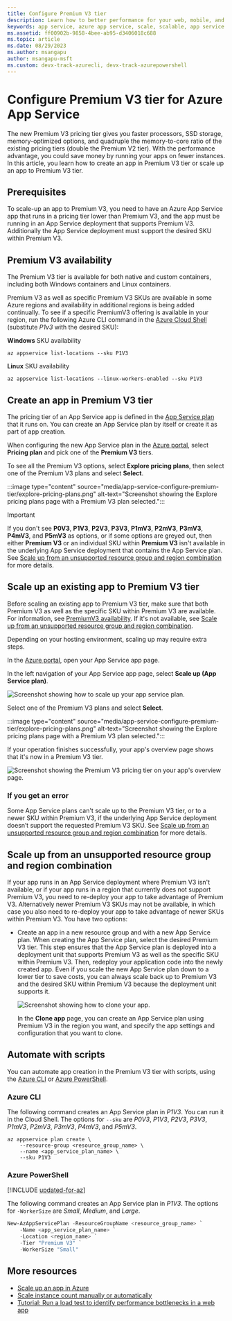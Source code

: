 ```yaml
---
title: Configure Premium V3 tier
description: Learn how to better performance for your web, mobile, and API app in Azure App Service by scaling to the new Premium V3 pricing tier.
keywords: app service, azure app service, scale, scalable, app service plan, app service cost
ms.assetid: ff00902b-9858-4bee-ab95-d3406018c688
ms.topic: article
ms.date: 08/29/2023
ms.author: msangapu
author: msangapu-msft
ms.custom: devx-track-azurecli, devx-track-azurepowershell
---
```


# Configure Premium V3 tier for Azure App Service

The new Premium V3 pricing tier gives you faster processors, SSD storage, memory-optimized options, and quadruple the memory-to-core ratio of the existing pricing tiers (double the Premium V2 tier). With the performance advantage, you could save money by running your apps on fewer instances. In this article, you learn how to create an app in Premium V3 tier or scale up an app to Premium V3 tier.

## Prerequisites

To scale-up an app to Premium V3, you need to have an Azure App Service app that runs in a pricing tier lower than Premium V3, and the app must be running in an App Service deployment that supports Premium V3. Additionally the App Service deployment must support the desired SKU within Premium V3.

<a name="availability"></a>

## Premium V3 availability

The Premium V3 tier is available for both native and custom containers, including both Windows containers and Linux containers.

Premium V3 as well as specific Premium V3 SKUs are available in some Azure regions and availability in additional regions is being added continually. To see if a specific PremiumV3 offering is available in your region, run the following Azure CLI command in the [Azure Cloud Shell](../cloud-shell/overview.md) (substitute _P1v3_ with the desired SKU):

**Windows** SKU availability

```azurecli-interactive
az appservice list-locations --sku P1V3
```
**Linux** SKU availability

```azurecli-interactive
az appservice list-locations --linux-workers-enabled --sku P1V3
```

<a name="create"></a>

## Create an app in Premium V3 tier

The pricing tier of an App Service app is defined in the [App Service plan](overview-hosting-plans.md) that it runs on. You can create an App Service plan by itself or create it as part of app creation.

When configuring the new App Service plan in the <a href="https://portal.azure.com" target="_blank">Azure portal</a>, select **Pricing plan** and pick one of the **Premium V3** tiers.

To see all the Premium V3 options, select **Explore pricing plans**, then select one of the Premium V3 plans and select **Select**.

:::image type="content" source="media/app-service-configure-premium-tier/explore-pricing-plans.png" alt-text="Screenshot showing the Explore pricing plans page with a Premium V3 plan selected.":::

> [!IMPORTANT] 
> If you don't see **P0V3**, **P1V3**, **P2V3**, **P3V3**, **P1mV3**, **P2mV3**, **P3mV3**, **P4mV3**, and **P5mV3** as options, or if some options are greyed out, then either **Premium V3** or an individual SKU within **Premium V3** isn't available in the underlying App Service deployment that contains the App Service plan. See [Scale up from an unsupported resource group and region combination](#unsupported) for more details.
>

## Scale up an existing app to Premium V3 tier

Before scaling an existing app to Premium V3 tier, make sure that both Premium V3 as well as the specific SKU within Premium V3 are available. For information, see [PremiumV3 availability](#availability). If it's not available, see [Scale up from an unsupported resource group and region combination](#unsupported).

Depending on your hosting environment, scaling up may require extra steps. 

In the <a href="https://portal.azure.com" target="_blank">Azure portal</a>, open your App Service app page.

In the left navigation of your App Service app page, select **Scale up (App Service plan)**.

![Screenshot showing how to scale up your app service plan.](media/app-service-configure-premium-tier/scale-up-tier-portal.png)

Select one of the Premium V3 plans and select **Select**.

:::image type="content" source="media/app-service-configure-premium-tier/explore-pricing-plans.png" alt-text="Screenshot showing the Explore pricing plans page with a Premium V3 plan selected.":::

If your operation finishes successfully, your app's overview page shows that it's now in a Premium V3 tier.

![Screenshot showing the Premium V3 pricing tier on your app's overview page.](media/app-service-configure-premium-tier/finished.png)

### If you get an error

Some App Service plans can't scale up to the Premium V3 tier, or to a newer SKU within Premium V3, if the underlying App Service deployment doesn’t support the requested Premium V3 SKU. See [Scale up from an unsupported resource group and region combination](#unsupported) for more details.

<a name="unsupported"></a>

## Scale up from an unsupported resource group and region combination

If your app runs in an App Service deployment where Premium V3 isn't available, or if your app runs in a region that currently does not support Premium V3, you need to re-deploy your app to take advantage of Premium V3. Alternatively newer Premium V3 SKUs may not be available, in which case you also need to re-deploy your app to take advantage of newer SKUs within Premium V3. You have two options:

- Create an app in a new resource group and with a new App Service plan. When creating the App Service plan, select the desired Premium V3 tier. This step ensures that the App Service plan is deployed into a deployment unit that supports Premium V3 as well as the specific SKU within Premium V3. Then, redeploy your application code into the newly created app. Even if you scale the new App Service plan down to a lower tier to save costs, you can always scale back up to Premium V3 and the desired SKU within Premium V3 because the deployment unit supports it.

    ![Screenshot showing how to clone your app.](media/app-service-configure-premium-tier/clone-app.png)

    In the **Clone app** page, you can create an App Service plan using Premium V3 in the region you want, and specify the app settings and configuration that you want to clone.
 
## Automate with scripts

You can automate app creation in the Premium V3 tier with scripts, using the [Azure CLI](/cli/azure/install-azure-cli) or [Azure PowerShell](/powershell/azure/).

### Azure CLI

The following command creates an App Service plan in _P1V3_. You can run it in the Cloud Shell. The options for `--sku` are _P0V3_, _P1V3_, _P2V3_, _P3V3_, _P1mV3_, _P2mV3_, _P3mV3_, _P4mV3_, and _P5mV3_.

```azurecli-interactive
az appservice plan create \
    --resource-group <resource_group_name> \
    --name <app_service_plan_name> \
    --sku P1V3
```

### Azure PowerShell

[!INCLUDE [updated-for-az](~/reusable-content/ce-skilling/azure/includes/updated-for-az.md)]

The following command creates an App Service plan in _P1V3_. The options for `-WorkerSize` are _Small_, _Medium_, and _Large_.

```powershell
New-AzAppServicePlan -ResourceGroupName <resource_group_name> `
    -Name <app_service_plan_name> `
    -Location <region_name> `
    -Tier "Premium V3" `
    -WorkerSize "Small"
```

## More resources

* [Scale up an app in Azure](manage-scale-up.md)
* [Scale instance count manually or automatically](/azure/azure-monitor/autoscale/autoscale-get-started)
* [Tutorial: Run a load test to identify performance bottlenecks in a web app](../load-testing/tutorial-identify-bottlenecks-azure-portal.md)
